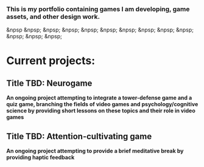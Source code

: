 ### This is my portfolio containing games I am developing, game assets, and other design work.
&npsp &npsp; &npsp; &npsp; &npsp; &npsp; &npsp; &npsp; &npsp; &npsp; &npsp; &npsp; &npsp; 

# Current projects:

## Title TBD: Neurogame
**An ongoing project attempting to integrate a tower-defense game and a quiz game, branching the fields of video games and psychology/cognitive science by providing short lessons on these topics and their role in video games**

## Title TBD: Attention-cultivating game
**An ongoing project attempting to provide a brief meditative break by providing haptic feedback**









